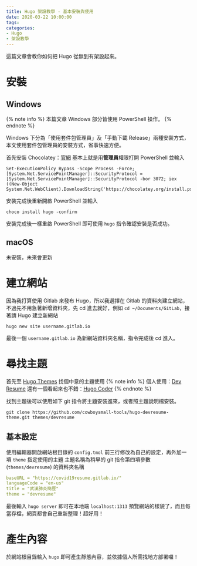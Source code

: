 ```yaml
---
title: Hugo 架設教學 - 基本安裝與使用
date: 2020-03-22 10:00:00
tags:
categories:
- Hugo
- 架設教學
---
```

這篇文章會教你如何把 Hugo 從無到有架設起來。
<!--more-->
# 安裝
## Windows
{% note info %}
本篇文章 Windows 部分皆使用 PowerShell 操作。
{% endnote %}

Windows 下分為「使用套件包管理員」及「手動下載 Release」兩種安裝方式，本文使用套件包管理員的安裝方式，省事快速方便。

首先安裝 Chocolatey：[官網](https://chocolatey.org/install#individual)
基本上就是用**管理員**權限打開 PowerShell 並輸入
```
Set-ExecutionPolicy Bypass -Scope Process -Force; [System.Net.ServicePointManager]::SecurityProtocol = [System.Net.ServicePointManager]::SecurityProtocol -bor 3072; iex ((New-Object System.Net.WebClient).DownloadString('https://chocolatey.org/install.ps1'))
```

安裝完成後重新開啟 PowerShell 並輸入
```
choco install hugo -confirm
```
安裝完成後一樣重啟 PowerShell 即可使用 `hugo` 指令確認安裝是否成功。

## macOS
未安裝，未來會更新

# 建立網站
因為我打算使用 Gitlab 來發布 Hugo，所以我選擇在 Gitlab 的資料夾建立網站，不過先不用急著新增資料夾，先 cd 進去就好，例如 `cd ~/Documents/GitLab`，接著請 Hugo 建立新網站
```
hugo new site username.gitlab.io
```
最後一個 `username.gitlab.io` 為新網站資料夾名稱，指令完成後 cd 進入。

# 尋找主題
首先至 [Hugo Themes](https://themes.gohugo.io/) 找個中意的主題使用
{% note info %}
個人使用：[Dev Resume](https://themes.gohugo.io/hugo-devresume-theme)
還有一個看起來也不錯：[Hugo Coder](https://themes.gohugo.io/theme/hugo-coder/)
{% endnote %}

找到主題後可以使用如下 git 指令將主題安裝進來，或者照主題說明檔安裝。
```
git clone https://github.com/cowboysmall-tools/hugo-devresume-theme.git themes/devresume
```

## 基本設定
使用編輯器開啟網站根目錄的 `config.tmol`
前三行修改為自己的設定，再外加一項 `theme` 指定使用的主題
主題名稱為稍早的 git 指令第四項參數(`themes/devresume`) 的資料夾名稱 

```yml
baseURL = "https://covid19resume.gitlab.io/"
languageCode = "en-us"
title = "武漢肺炎簡歷"
theme = "devresume"
```


最後輸入 `hugo server` 即可在本地端 `localhost:1313` 預覽網站的樣貌了，而且每當存檔，網頁都會自己重新整理！超好用！

# 產生內容
於網站根目錄輸入 `hugo` 即可產生靜態內容，並依據個人所需找地方部署囉！